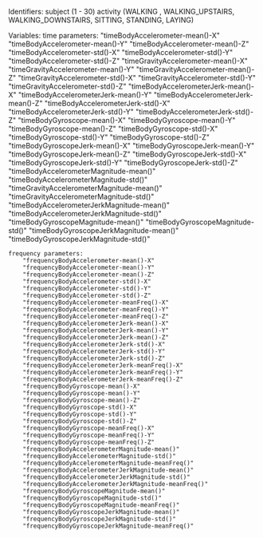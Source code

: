 Identifiers:
		subject (1 - 30)
		activity (WALKING
, WALKING_UPSTAIRS,
 WALKING_DOWNSTAIRS, SITTING,
 STANDING,
 LAYING)

Variables:
	time parameters:
		"timeBodyAccelerometer-mean()-X"
		"timeBodyAccelerometer-mean()-Y"
		"timeBodyAccelerometer-mean()-Z"
		"timeBodyAccelerometer-std()-X"
		"timeBodyAccelerometer-std()-Y"
		"timeBodyAccelerometer-std()-Z"
		"timeGravityAccelerometer-mean()-X"
		"timeGravityAccelerometer-mean()-Y"
		"timeGravityAccelerometer-mean()-Z"
		"timeGravityAccelerometer-std()-X"
		"timeGravityAccelerometer-std()-Y"
		"timeGravityAccelerometer-std()-Z"
		"timeBodyAccelerometerJerk-mean()-X"
		"timeBodyAccelerometerJerk-mean()-Y"
		"timeBodyAccelerometerJerk-mean()-Z"
		"timeBodyAccelerometerJerk-std()-X"
		"timeBodyAccelerometerJerk-std()-Y"
		"timeBodyAccelerometerJerk-std()-Z"
		"timeBodyGyroscope-mean()-X"
		"timeBodyGyroscope-mean()-Y"
		"timeBodyGyroscope-mean()-Z"
		"timeBodyGyroscope-std()-X"
		"timeBodyGyroscope-std()-Y"
		"timeBodyGyroscope-std()-Z"
		"timeBodyGyroscopeJerk-mean()-X"
		"timeBodyGyroscopeJerk-mean()-Y"
		"timeBodyGyroscopeJerk-mean()-Z"
		"timeBodyGyroscopeJerk-std()-X"
		"timeBodyGyroscopeJerk-std()-Y"
		"timeBodyGyroscopeJerk-std()-Z"
		"timeBodyAccelerometerMagnitude-mean()"
		"timeBodyAccelerometerMagnitude-std()"
		"timeGravityAccelerometerMagnitude-mean()"
		"timeGravityAccelerometerMagnitude-std()"
		"timeBodyAccelerometerJerkMagnitude-mean()"
		"timeBodyAccelerometerJerkMagnitude-std()"
		"timeBodyGyroscopeMagnitude-mean()"
		"timeBodyGyroscopeMagnitude-std()"
		"timeBodyGyroscopeJerkMagnitude-mean()"
		"timeBodyGyroscopeJerkMagnitude-std()"
	
	frequency parameters:
		"frequencyBodyAccelerometer-mean()-X"
		"frequencyBodyAccelerometer-mean()-Y"
		"frequencyBodyAccelerometer-mean()-Z"
		"frequencyBodyAccelerometer-std()-X"
		"frequencyBodyAccelerometer-std()-Y"
		"frequencyBodyAccelerometer-std()-Z"
		"frequencyBodyAccelerometer-meanFreq()-X"
		"frequencyBodyAccelerometer-meanFreq()-Y"
		"frequencyBodyAccelerometer-meanFreq()-Z"
		"frequencyBodyAccelerometerJerk-mean()-X"
		"frequencyBodyAccelerometerJerk-mean()-Y"
		"frequencyBodyAccelerometerJerk-mean()-Z"
		"frequencyBodyAccelerometerJerk-std()-X"
		"frequencyBodyAccelerometerJerk-std()-Y"
		"frequencyBodyAccelerometerJerk-std()-Z"
		"frequencyBodyAccelerometerJerk-meanFreq()-X"
		"frequencyBodyAccelerometerJerk-meanFreq()-Y"
		"frequencyBodyAccelerometerJerk-meanFreq()-Z"
		"frequencyBodyGyroscope-mean()-X"
		"frequencyBodyGyroscope-mean()-Y"
		"frequencyBodyGyroscope-mean()-Z"
		"frequencyBodyGyroscope-std()-X"
		"frequencyBodyGyroscope-std()-Y"
		"frequencyBodyGyroscope-std()-Z"
		"frequencyBodyGyroscope-meanFreq()-X"
		"frequencyBodyGyroscope-meanFreq()-Y"
		"frequencyBodyGyroscope-meanFreq()-Z"
		"frequencyBodyAccelerometerMagnitude-mean()"
		"frequencyBodyAccelerometerMagnitude-std()"
		"frequencyBodyAccelerometerMagnitude-meanFreq()"
		"frequencyBodyAccelerometerJerkMagnitude-mean()"
		"frequencyBodyAccelerometerJerkMagnitude-std()"
		"frequencyBodyAccelerometerJerkMagnitude-meanFreq()"
		"frequencyBodyGyroscopeMagnitude-mean()"
		"frequencyBodyGyroscopeMagnitude-std()"
		"frequencyBodyGyroscopeMagnitude-meanFreq()"
		"frequencyBodyGyroscopeJerkMagnitude-mean()"
		"frequencyBodyGyroscopeJerkMagnitude-std()"
		"frequencyBodyGyroscopeJerkMagnitude-meanFreq()"
